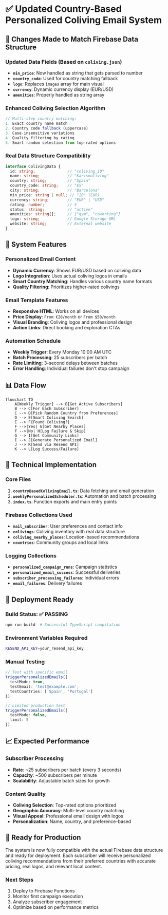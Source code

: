 # ✅ Updated Country-Based Personalized Coliving Email System

## 🔄 Changes Made to Match Firebase Data Structure

### Updated Data Fields (Based on `coliving.json`)
- **`min_price`**: Now handled as string that gets parsed to number
- **`country_code`**: Used for country matching fallback
- **`logo`**: Replaces `images` array for main visual
- **`currency`**: Dynamic currency display (EUR/USD)
- **`amenities`**: Properly handled as string array

### Enhanced Coliving Selection Algorithm
```typescript
// Multi-step country matching:
1. Exact country name match
2. Country code fallback (uppercase)
3. Case-insensitive variations
4. Quality filtering by rating
5. Smart random selection from top-rated options
```

### Real Data Structure Compatibility
```typescript
interface ColivingData {
  id: string;              // "coliving_10"
  name: string;            // "Karismaliving"
  country: string;         // "Spain"
  country_code: string;    // "ES"
  city: string;            // "Barcelona"
  min_price: string | null; // "20" (EUR)
  currency: string;        // "EUR" | "USD"
  rating: number;          // 5
  status: string;          // "active"
  amenities: string[];     // ["gym", "coworking"]
  logo: string;            // Google Storage URL
  website: string;         // External website
}
```

## 🎯 System Features

### Personalized Email Content
- **Dynamic Currency**: Shows EUR/USD based on coliving data
- **Logo Integration**: Uses actual coliving logos in emails
- **Smart Country Matching**: Handles various country name formats
- **Quality Filtering**: Prioritizes higher-rated colivings

### Email Template Features
- **Responsive HTML**: Works on all devices
- **Price Display**: `From €20/month` or `From $50/month`
- **Visual Branding**: Coliving logos and professional design
- **Action Links**: Direct booking and exploration CTAs

### Automation Schedule
- **Weekly Trigger**: Every Monday 10:00 AM UTC
- **Batch Processing**: 25 subscribers per batch
- **Rate Limiting**: 3-second delays between batches
- **Error Handling**: Individual failures don't stop campaign

## 📊 Data Flow

```mermaid
flowchart TD
    A[Weekly Trigger] --> B[Get Active Subscribers]
    B --> C[For Each Subscriber]
    C --> D[Pick Random Country from Preferences]
    D --> E[Smart Coliving Search]
    E --> F{Found Coliving?}
    F -->|Yes| G[Get Nearby Places]
    F -->|No| H[Log Failure & Skip]
    G --> I[Get Community Links]
    I --> J[Generate Personalized Email]
    J --> K[Send via Resend API]
    K --> L[Log Success/Failure]
```

## 🔧 Technical Implementation

### Core Files
1. **`countryBasedColivingEmail.ts`**: Data fetching and email generation
2. **`weeklyPersonalizedScheduler.ts`**: Automation and batch processing
3. **`index.ts`**: Function exports and main entry points

### Firebase Collections Used
- **`mail_subscriber`**: User preferences and contact info
- **`colivings`**: Coliving inventory with real data structure
- **`coliving_nearby_places`**: Location-based recommendations
- **`countries`**: Community groups and local links

### Logging Collections
- **`personalized_campaign_runs`**: Campaign statistics
- **`personalized_email_success`**: Successful deliveries
- **`subscriber_processing_failures`**: Individual errors
- **`email_failures`**: Delivery failures

## 🚀 Deployment Ready

### Build Status: ✅ PASSING
```bash
npm run build  # Successful TypeScript compilation
```

### Environment Variables Required
```bash
RESEND_API_KEY=your_resend_api_key
```

### Manual Testing
```typescript
// Test with specific email
triggerPersonalizedEmails({
  testMode: true,
  testEmail: 'test@example.com',
  testCountries: ['Spain', 'Portugal']
})

// Limited production test
triggerPersonalizedEmails({
  testMode: false,
  limit: 5
})
```

## 📈 Expected Performance

### Subscriber Processing
- **Rate**: ~25 subscribers per batch (every 3 seconds)
- **Capacity**: ~500 subscribers per minute
- **Scalability**: Adjustable batch sizes for growth

### Content Quality
- **Coliving Selection**: Top-rated options prioritized
- **Geographic Accuracy**: Multi-level country matching
- **Visual Appeal**: Professional email design with logos
- **Personalization**: Name, country, and preference-based

## 🎉 Ready for Production

The system is now fully compatible with the actual Firebase data structure and ready for deployment. Each subscriber will receive personalized coliving recommendations from their preferred countries with accurate pricing, real logos, and relevant local content.

### Next Steps
1. Deploy to Firebase Functions
2. Monitor first campaign execution
3. Analyze subscriber engagement
4. Optimize based on performance metrics 